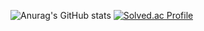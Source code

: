 <!--
**gandi0330/gandi0330** is a ✨ _special_ ✨ repository because its `README.md` (this file) appears on your GitHub profile.

Here are some ideas to get you started:

- 🔭 I’m currently working on ...
- 🌱 I’m currently learning ...
- 👯 I’m looking to collaborate on ...
- 🤔 I’m looking for help with ...
- 💬 Ask me about ...
- 📫 How to reach me: ...
- 😄 Pronouns: ...
- ⚡ Fun fact: ....
-->


![Anurag's GitHub stats](https://github-readme-stats.vercel.app/api?username=gandi0330&show_icons=true&theme=radical)
[![Solved.ac Profile](http://mazassumnida.wtf/api/v2/generate_badge?boj=gandi0330)](https://solved.ac/gandi0330/)
